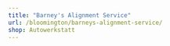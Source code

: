 ```yaml
---
title: "Barney's Alignment Service"
url: /bloomington/barneys-alignment-service/
shop: Autowerkstatt
---
```

